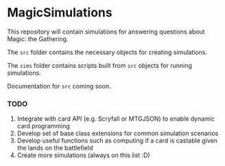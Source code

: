 # MagicSimulations

This repository will contain simulations for answering questions about Magic: the Gathering. 

The `src` folder contains the necessary objects for creating simulations.

The `sims` folder contains scripts built from `src` objects for running simulations.

Documentation for `src` coming soon.

### TODO

1. Integrate with card API (e.g. Scryfall or MTGJSON) to enable dynamic card programming
2. Develop set of base class extensions for common simulation scenarios
3. Develop useful functions such as computing if a card is castable given the lands on the battlefield
3. Create more simulations (always on this list :D)
